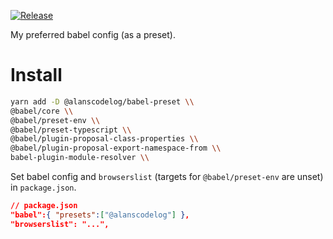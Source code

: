 [![Release](https://github.com/alanscodelog/my-babel-preset/workflows/Release/badge.svg)](https://www.npmjs.com/package/@alanscodelog/babel-preset)

My preferred babel config (as a preset).

# Install

```bash
yarn add -D @alanscodelog/babel-preset \\
@babel/core \\
@babel/preset-env \\
@babel/preset-typescript \\
@babel/plugin-proposal-class-properties \\
@babel/plugin-proposal-export-namespace-from \\
babel-plugin-module-resolver \\
```

Set babel config and `browserslist` (targets for `@babel/preset-env` are unset) in `package.json`.
```json
// package.json
"babel":{ "presets":["@alanscodelog"] },
"browserslist": "...",
```
